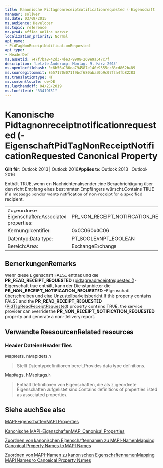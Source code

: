 ```yaml
---
title: Kanonische Pidtagnonreceiptnotificationrequested (-Eigenschaft
manager: soliver
ms.date: 03/09/2015
ms.audience: Developer
ms.topic: reference
ms.prod: office-online-server
localization_priority: Normal
api_name:
- PidTagNonReceiptNotificationRequested
api_type:
- HeaderDef
ms.assetid: 747f7ba8-42d3-4be3-9908-269e9a347c7f
description: 'Letzte Änderung: Montag, 9. März 2015'
ms.openlocfilehash: 0c6b56a786ea794587e140c9555cc88cd862b489
ms.sourcegitcommit: 8657170d071f9bcf680aba50b9c07f2a4fb82283
ms.translationtype: MT
ms.contentlocale: de-DE
ms.lasthandoff: 04/28/2019
ms.locfileid: "33419751"
---
```

# <a name="pidtagnonreceiptnotificationrequested-canonical-property"></a><span data-ttu-id="fc032-103">Kanonische Pidtagnonreceiptnotificationrequested (-Eigenschaft</span><span class="sxs-lookup"><span data-stu-id="fc032-103">PidTagNonReceiptNotificationRequested Canonical Property</span></span>

  
  
<span data-ttu-id="fc032-104">**Gilt für**: Outlook 2013 | Outlook 2016</span><span class="sxs-lookup"><span data-stu-id="fc032-104">**Applies to**: Outlook 2013 | Outlook 2016</span></span> 
  
<span data-ttu-id="fc032-105">Enthält TRUE, wenn ein Nachrichtenabsender eine Benachrichtigung über den nicht Empfang eines bestimmten Empfängers wünscht.</span><span class="sxs-lookup"><span data-stu-id="fc032-105">Contains TRUE if a message sender wants notification of non-receipt for a specified recipient.</span></span>
  
|||
|:-----|:-----|
|<span data-ttu-id="fc032-106">Zugeordnete Eigenschaften:</span><span class="sxs-lookup"><span data-stu-id="fc032-106">Associated properties:</span></span>  <br/> |<span data-ttu-id="fc032-107">PR_NON_RECEIPT_NOTIFICATION_REQUESTED</span><span class="sxs-lookup"><span data-stu-id="fc032-107">PR_NON_RECEIPT_NOTIFICATION_REQUESTED</span></span>  <br/> |
|<span data-ttu-id="fc032-108">Kennung:</span><span class="sxs-lookup"><span data-stu-id="fc032-108">Identifier:</span></span>  <br/> |<span data-ttu-id="fc032-109">0x0C06</span><span class="sxs-lookup"><span data-stu-id="fc032-109">0x0C06</span></span>  <br/> |
|<span data-ttu-id="fc032-110">Datentyp:</span><span class="sxs-lookup"><span data-stu-id="fc032-110">Data type:</span></span>  <br/> |<span data-ttu-id="fc032-111">PT_BOOLEAN</span><span class="sxs-lookup"><span data-stu-id="fc032-111">PT_BOOLEAN</span></span>  <br/> |
|<span data-ttu-id="fc032-112">Bereich:</span><span class="sxs-lookup"><span data-stu-id="fc032-112">Area:</span></span>  <br/> |<span data-ttu-id="fc032-113">Exchange</span><span class="sxs-lookup"><span data-stu-id="fc032-113">Exchange</span></span>  <br/> |
   
## <a name="remarks"></a><span data-ttu-id="fc032-114">Bemerkungen</span><span class="sxs-lookup"><span data-stu-id="fc032-114">Remarks</span></span>

<span data-ttu-id="fc032-115">Wenn diese Eigenschaft FALSE enthält und die **PR_READ_RECEIPT_REQUESTED** ([pidtagreadreceiptrequested (](pidtagreadreceiptrequested-canonical-property.md))-Eigenschaft true enthält, kann der Dienstanbieter die **PR_NON_RECEIPT_NOTIFICATION_REQUESTED** -Eigenschaft überschreiben und eine Unzustellbarkeitsbericht.</span><span class="sxs-lookup"><span data-stu-id="fc032-115">If this property contains FALSE and the **PR_READ_RECEIPT_REQUESTED** ([PidTagReadReceiptRequested](pidtagreadreceiptrequested-canonical-property.md)) property contains TRUE, the service provider can override the **PR_NON_RECEIPT_NOTIFICATION_REQUESTED** property and generate a non-delivery report.</span></span> 
  
## <a name="related-resources"></a><span data-ttu-id="fc032-116">Verwandte Ressourcen</span><span class="sxs-lookup"><span data-stu-id="fc032-116">Related resources</span></span>

### <a name="header-files"></a><span data-ttu-id="fc032-117">Header Dateien</span><span class="sxs-lookup"><span data-stu-id="fc032-117">Header files</span></span>

<span data-ttu-id="fc032-118">Mapidefs. h</span><span class="sxs-lookup"><span data-stu-id="fc032-118">Mapidefs.h</span></span>
  
> <span data-ttu-id="fc032-119">Stellt Datentypdefinitionen bereit.</span><span class="sxs-lookup"><span data-stu-id="fc032-119">Provides data type definitions.</span></span>
    
<span data-ttu-id="fc032-120">Mapitags. h</span><span class="sxs-lookup"><span data-stu-id="fc032-120">Mapitags.h</span></span>
  
> <span data-ttu-id="fc032-121">Enthält Definitionen von Eigenschaften, die als zugeordnete Eigenschaften aufgelistet sind.</span><span class="sxs-lookup"><span data-stu-id="fc032-121">Contains definitions of properties listed as associated properties.</span></span>
    
## <a name="see-also"></a><span data-ttu-id="fc032-122">Siehe auch</span><span class="sxs-lookup"><span data-stu-id="fc032-122">See also</span></span>



[<span data-ttu-id="fc032-123">MAPI-Eigenschaften</span><span class="sxs-lookup"><span data-stu-id="fc032-123">MAPI Properties</span></span>](mapi-properties.md)
  
[<span data-ttu-id="fc032-124">Kanonische MAPI-Eigenschaften</span><span class="sxs-lookup"><span data-stu-id="fc032-124">MAPI Canonical Properties</span></span>](mapi-canonical-properties.md)
  
[<span data-ttu-id="fc032-125">Zuordnen von kanonischen Eigenschaftennamen zu MAPI-Namen</span><span class="sxs-lookup"><span data-stu-id="fc032-125">Mapping Canonical Property Names to MAPI Names</span></span>](mapping-canonical-property-names-to-mapi-names.md)
  
[<span data-ttu-id="fc032-126">Zuordnen von MAPI-Namen zu kanonischen Eigenschaftennamen</span><span class="sxs-lookup"><span data-stu-id="fc032-126">Mapping MAPI Names to Canonical Property Names</span></span>](mapping-mapi-names-to-canonical-property-names.md)

